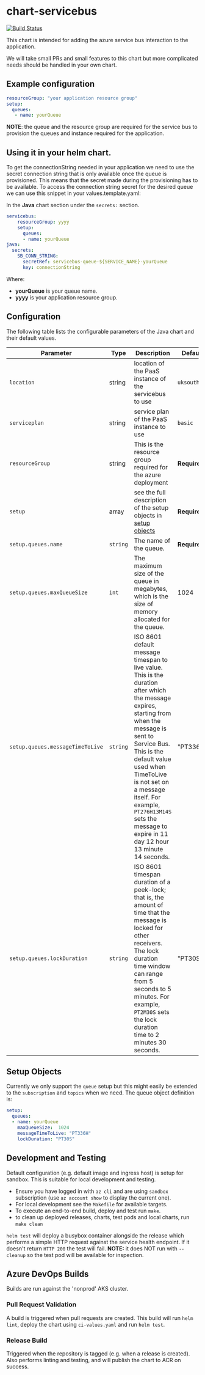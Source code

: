 # chart-servicebus

[![Build Status](https://dev.azure.com/hmcts/CNP/_apis/build/status/Helm%20Charts/chart-servicebus)](https://dev.azure.com/hmcts/CNP/_build/latest?definitionId=62)

This chart is intended for adding the azure service bus interaction to the application.

We will take small PRs and small features to this chart but more complicated needs should be handled in your own chart.

## Example configuration

```yaml
resourceGroup: "your application resource group"
setup:
  queues:
   - name: yourQueue
```
**NOTE**: the queue and the resource group are required for the service bus to provision the queues and instance required for the application.

## Using it in your helm chart.
To get the connectionString needed in your application we need to use the secret connection string that is only available once the queue is provisioned.
This means that the secret made during the provisioning has to be available.
To access the connection string secret for the desired queue we can use this snippet in your values.template.yaml:

In the **Java** chart section under the `secrets:` section.
```yaml
servicebus:
    resourceGroup: yyyy
    setup:
      queues:
      - name: yourQueue
java:
  secrets:
    SB_CONN_STRING:
      secretRef: servicebus-queue-${SERVICE_NAME}-yourQueue
      key: connectionString
```
Where:
 - **yourQueue** is your queue name.
 - **yyyy** is your application resource group.

## Configuration

The following table lists the configurable parameters of the Java chart and their default values.

| Parameter      | Type | Description | Default |
| -------------- | ---- | ----------- | ------- |
| `location` | string |location of the PaaS instance of the servicebus to use | `uksouth` |
| `serviceplan` | string | service plan of the PaaS instance to use | `basic`|
| `resourceGroup` | string | This is the resource group required for the azure deployment |  **Required** |
| `setup` | array |see the full description of the setup objects in [setup objects](#setupobjects)| **Required** |
| `setup.queues.name` | `string` | The name of the queue. | **Required**|
| `setup.queues.maxQueueSize` | `int` | The maximum size of the queue in megabytes, which is the size of memory allocated for the queue. | 1024|
| `setup.queues.messageTimeToLive` | `string` | ISO 8601 default message timespan to live value. This is the duration after which the message expires, starting from when the message is sent to Service Bus. This is the default value used when TimeToLive is not set on a message itself. For example, `PT276H13M14S` sets the message to expire in 11 day 12 hour 13 minute 14 seconds. |  "PT336H" |
| `setup.queues.lockDuration` | `string` | ISO 8601 timespan duration of a peek-lock; that is, the amount of time that the message is locked for other receivers. The lock duration time window can range from 5 seconds to 5 minutes. For example, `PT2M30S` sets the lock duration time to 2 minutes 30 seconds. | "PT30S"|


## Setup Objects
Currently we only support the `queue` setup but this might easily be extended to the `subscription` and `topics` when we need.
 The queue object definition is:
```yaml
setup:
  queues:
  - name: yourQueue
    maxQueueSize:  1024 	
    messageTimeToLive: "PT336H" 
    lockDuration: "PT30S"
```

## Development and Testing

Default configuration (e.g. default image and ingress host) is setup for sandbox. This is suitable for local development and testing.

- Ensure you have logged in with `az cli` and are using `sandbox` subscription (use `az account show` to display the current one).
- For local development see the `Makefile` for available targets.
- To execute an end-to-end build, deploy and test run `make`.
- to clean up deployed releases, charts, test pods and local charts, run `make clean`

`helm test` will deploy a busybox container alongside the release which performs a simple HTTP request against the service health endpoint. If it doesn't return `HTTP 200` the test will fail. **NOTE:** it does NOT run with `--cleanup` so the test pod will be available for inspection.

## Azure DevOps Builds

Builds are run against the 'nonprod' AKS cluster.

### Pull Request Validation

A build is triggered when pull requests are created. This build will run `helm lint`, deploy the chart using `ci-values.yaml` and run `helm test`.

### Release Build

Triggered when the repository is tagged (e.g. when a release is created). Also performs linting and testing, and will publish the chart to ACR on success.
